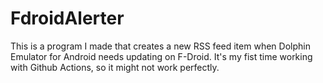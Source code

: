 # FdroidAlerter

This is a program I made that creates a new RSS feed item when Dolphin Emulator for Android needs updating on F-Droid.  It's my fist time working with Github Actions, so it might not work perfectly.
